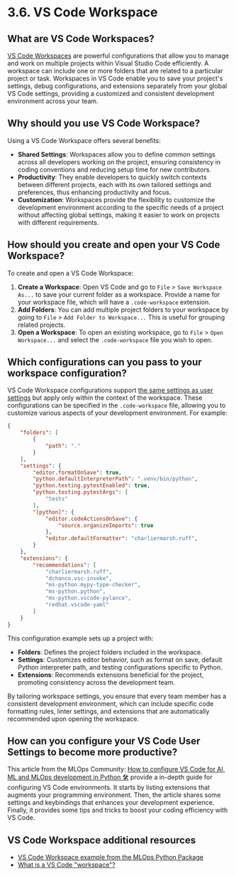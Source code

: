 # 3.6. VS Code Workspace

## What are VS Code Workspaces?

[VS Code Workspaces](https://code.visualstudio.com/docs/editor/workspaces) are powerful configurations that allow you to manage and work on multiple projects within Visual Studio Code efficiently. A workspace can include one or more folders that are related to a particular project or task. Workspaces in VS Code enable you to save your project's settings, debug configurations, and extensions separately from your global VS Code settings, providing a customized and consistent development environment across your team.

## Why should you use VS Code Workspace?

Using a VS Code Workspace offers several benefits:

- **Shared Settings**: Workspaces allow you to define common settings across all developers working on the project, ensuring consistency in coding conventions and reducing setup time for new contributors.
- **Productivity**: They enable developers to quickly switch contexts between different projects, each with its own tailored settings and preferences, thus enhancing productivity and focus.
- **Customization**: Workspaces provide the flexibility to customize the development environment according to the specific needs of a project without affecting global settings, making it easier to work on projects with different requirements.

## How should you create and open your VS Code Workspace?

To create and open a VS Code Workspace:

1. **Create a Workspace**: Open VS Code and go to `File` > `Save Workspace As...` to save your current folder as a workspace. Provide a name for your workspace file, which will have a `.code-workspace` extension.
2. **Add Folders**: You can add multiple project folders to your workspace by going to `File` > `Add Folder to Workspace...` This is useful for grouping related projects.
3. **Open a Workspace**: To open an existing workspace, go to `File` > `Open Workspace...` and select the `.code-workspace` file you wish to open.

## Which configurations can you pass to your workspace configuration?

VS Code Workspace configurations support [the same settings as user settings](https://code.visualstudio.com/docs/getstarted/settings) but apply only within the context of the workspace. These configurations can be specified in the `.code-workspace` file, allowing you to customize various aspects of your development environment. For example:

```json
{
	"folders": [
		{
			"path": "."
		}
	],
	"settings": {
		"editor.formatOnSave": true,
		"python.defaultInterpreterPath": ".venv/bin/python",
		"python.testing.pytestEnabled": true,
		"python.testing.pytestArgs": [
			"tests"
		],
		"[python]": {
			"editor.codeActionsOnSave": {
				"source.organizeImports": true
			},
			"editor.defaultFormatter": "charliermarsh.ruff",
		}
	},
	"extensions": {
		"recommendations": [
			"charliermarsh.ruff",
			"dchanco.vsc-invoke",
			"ms-python.mypy-type-checker",
			"ms-python.python",
			"ms-python.vscode-pylance",
			"redhat.vscode-yaml"
		]
	}
}
```

This configuration example sets up a project with:

- **Folders**: Defines the project folders included in the workspace.
- **Settings**: Customizes editor behavior, such as format on save, default Python interpreter path, and testing configurations specific to Python.
- **Extensions**: Recommends extensions beneficial for the project, promoting consistency across the development team.

By tailoring workspace settings, you ensure that every team member has a consistent development environment, which can include specific code formatting rules, linter settings, and extensions that are automatically recommended upon opening the workspace.

## How can you configure your VS Code User Settings to become more productive?

This article from the MLOps Community: [How to configure VS Code for AI, ML and MLOps development in Python 🛠️️](https://mlops.community/how-to-configure-vs-code-for-ai-ml-and-mlops-development-in-python-%f0%9f%9b%a0%ef%b8%8f%ef%b8%8f/) provide a in-depth guide for configuring VS Code environments. It starts by listing extensions that augments your programming environment. Then, the article shares some settings and keybindings that enhances your development experience. Finally, it provides some tips and tricks to boost your coding efficiency with VS Code.

## VS Code Workspace additional resources

- [VS Code Workspace example from the MLOps Python Package](https://github.com/fmind/mlops-python-package/blob/main/mlops-python-package.code-workspace)
- [What is a VS Code "workspace"?](https://code.visualstudio.com/docs/editor/workspaces)